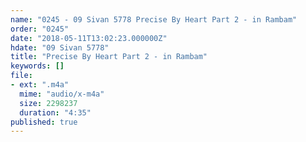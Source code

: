 ```yaml
---
name: "0245 - 09 Sivan 5778 Precise By Heart Part 2 - in Rambam"
order: "0245"
date: "2018-05-11T13:02:23.000000Z"
hdate: "09 Sivan 5778"
title: "Precise By Heart Part 2 - in Rambam"
keywords: []
file:
- ext: ".m4a"
  mime: "audio/x-m4a"
  size: 2298237
  duration: "4:35"
published: true
---
```



